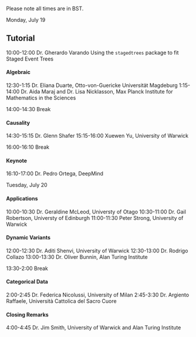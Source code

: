 Please note all times are in BST.

Monday, July 19

## Tutorial 
10:00-12:00 Dr. Gherardo Varando
Using the `stagedtrees` package to fit Staged Event Trees  

#### Algebraic

12:30-1:15 Dr. Eliana Duarte, Otto-von-Guericke Universität Magdeburg
1:15-14:00 Dr. Aida Maraj and Dr. Lisa Nicklasson, Max Planck Institute for Mathematics in the Sciences

14:00-14:30 Break 

#### Causality

14:30-15:15 Dr. Glenn Shafer
15:15-16:00 Xuewen Yu, University of Warwick

16:00-16:10 Break

#### Keynote
16:10-17:00  Dr. Pedro Ortega, DeepMind


Tuesday, July 20

#### Applications

10:00-10:30 Dr. Geraldine McLeod, Universty of Otago
10:30-11:00 Dr. Gail Robertson, Universty of Edinburgh 
11:00-11:30 Peter Strong, University of Warwick


#### Dynamic Variants

12:00-12:30 Dr. Aditi Shenvi, University of Warwick
12:30-13:00 Dr. Rodrigo Collazo
13:00-13:30 Dr. Oliver Bunnin, Alan Turing Institute

13:30-2:00 Break

#### Categorical Data 
2:00-2:45 Dr. Federica Nicolussi, University of Milan
2:45-3:30 Dr. Argiento Raffaele, Università Cattolica del Sacro Cuore

#### Closing Remarks
4:00-4:45 Dr. Jim Smith, University of Warwick and Alan Turing Institute

